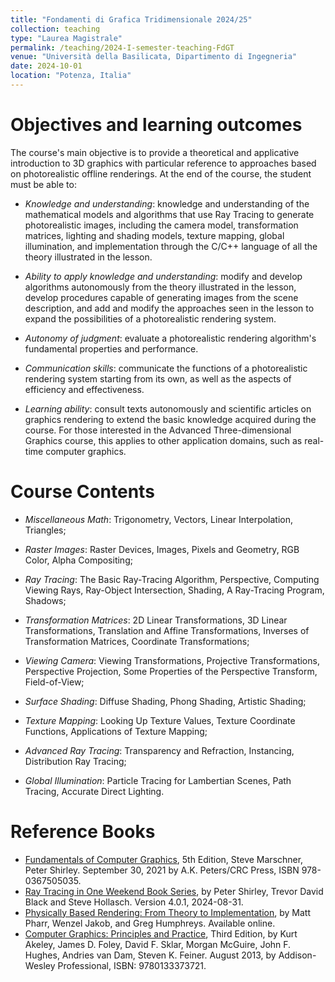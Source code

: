 ```yaml
---
title: "Fondamenti di Grafica Tridimensionale 2024/25"
collection: teaching
type: "Laurea Magistrale"
permalink: /teaching/2024-I-semester-teaching-FdGT
venue: "Università della Basilicata, Dipartimento di Ingegneria"
date: 2024-10-01
location: "Potenza, Italia"
---
```


Objectives and learning outcomes
======
The course's main objective is to provide a theoretical and applicative introduction to 3D graphics with particular reference to approaches based on photorealistic offline renderings. At the end of the course, the student must be able to:

- *Knowledge and understanding*: knowledge and understanding of the mathematical models and algorithms that use Ray Tracing to generate photorealistic images, including the camera model, transformation matrices, lighting and shading models, texture mapping, global illumination, and implementation through the C/C++ language of all the theory illustrated in the lesson.

- *Ability to apply knowledge and understanding*: modify and develop algorithms autonomously from the theory illustrated in the lesson, develop procedures capable of generating images from the scene description, and add and modify the approaches seen in the lesson to expand the possibilities of a photorealistic rendering system.

- *Autonomy of judgment*: evaluate a photorealistic rendering algorithm's fundamental properties and performance.

- *Communication skills*: communicate the functions of a photorealistic rendering system starting from its own, as well as the aspects of efficiency and effectiveness.

- *Learning ability*: consult texts autonomously and scientific articles on graphics rendering to extend the basic knowledge acquired during the course. For those interested in the Advanced Three-dimensional Graphics course, this applies to other application domains, such as real-time computer graphics.

Course Contents
======
- *Miscellaneous Math*: Trigonometry, Vectors, Linear Interpolation, Triangles;

- *Raster Images*: Raster Devices, Images, Pixels and Geometry, RGB Color, Alpha Compositing;

- *Ray Tracing*: The Basic Ray-Tracing Algorithm, Perspective, Computing Viewing Rays, Ray-Object Intersection, Shading, A Ray-Tracing Program, Shadows;

- *Transformation Matrices*: 2D Linear Transformations, 3D Linear Transformations, Translation and Affine Transformations, Inverses of Transformation Matrices, Coordinate Transformations;

- *Viewing Camera*: Viewing Transformations, Projective Transformations, Perspective Projection, Some Properties of the Perspective Transform, Field-of-View;

- *Surface Shading*: Diffuse Shading, Phong Shading, Artistic Shading;

- *Texture Mapping*: Looking Up Texture Values, Texture Coordinate Functions, Applications of Texture Mapping;

- *Advanced Ray Tracing*: Transparency and Refraction, Instancing, Distribution Ray Tracing;

- *Global Illumination*: Particle Tracing for Lambertian Scenes, Path Tracing, Accurate Direct Lighting.

Reference Books
======
- [Fundamentals of Computer Graphics](https://www.routledge.com/Fundamentals-of-Computer-Graphics/Marschner-Shirley/p/book/9780367505035?srsltid=AfmBOooeuF0Al8xjopjwB8Kdh_BAR3wIrFWnSVfSaOOIxtHgHI7u_WrO), 5th Edition, Steve Marschner, Peter Shirley. September 30, 2021 by A.K. Peters/CRC Press, ISBN 978-0367505035.
- [Ray Tracing in One Weekend Book Series](https://raytracing.github.io/), by Peter Shirley, Trevor David Black and Steve Hollasch. Version 4.0.1, 2024-08-31.
- [Physically Based Rendering: From Theory to Implementation](https://www.pbrt.org), by Matt Pharr, Wenzel Jakob, and Greg Humphreys. Available online. 
- [Computer Graphics: Principles and Practice](https://www.oreilly.com/library/view/hughescomputer-graphics-3e/9780133373721/), Third Edition, by Kurt Akeley, James D. Foley, David F. Sklar, Morgan McGuire, John F. Hughes, Andries van Dam, Steven K. Feiner. August 2013, by Addison-Wesley Professional, ISBN: 9780133373721.


